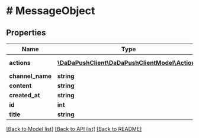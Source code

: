 # # MessageObject

## Properties

Name | Type | Description | Notes
------------ | ------------- | ------------- | -------------
**actions** | [**\DaDaPushClient\DaDaPushClientModel\Action[]**](Action.md) | action size range is 0,3 | [optional] 
**channel_name** | **string** |  | 
**content** | **string** |  | 
**created_at** | **string** |  | 
**id** | **int** |  | 
**title** | **string** |  | 

[[Back to Model list]](../../README.md#documentation-for-models) [[Back to API list]](../../README.md#documentation-for-api-endpoints) [[Back to README]](../../README.md)


